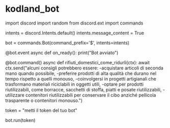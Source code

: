 # kodland_bot
import discord
import random
from discord.ext import commands

intents = discord.Intents.default()
intents.message_content = True

bot = commands.Bot(command_prefix='$', intents=intents)

@bot.event
async def on_ready():
    print("Bot avviato")

@bot.command()
async def rifiuti_domestici_come_ridurli(ctx):
    await ctx.send("alcuni consigli potrebbero essere: -acquistare articoli di seconda mano quando possibile, -preferire prodotti di alta qualità che durano nel tempo rispetto a quelli monouso, -coinvolgersi in progetti artigianali che trasformano materiali riciclabili in oggetti utili, -optare per prodotti riutilizzabili, come borracce, sacchetti di stoffa, piatti e posate riutilizzabili, -utilizzare contenitori riutilizzabili per conservare il cibo anziché pellicola trasparente o contenitori monouso.")

token = "metti il token del tuo bot"

bot.run(token)
